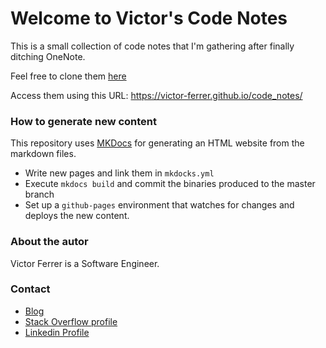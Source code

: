 # Welcome to Victor's Code Notes

This is a small collection of code notes that I'm gathering after finally ditching OneNote.

Feel free to clone them [here](https://github.com/victor-ferrer/code_notes)

Access them using this URL: https://victor-ferrer.github.io/code_notes/

### How to generate new content

This repository uses [MKDocs](https://www.mkdocs.org/) for generating an HTML website from the markdown files.

 - Write new pages and link them in `mkdocks.yml`
 - Execute `mkdocs build` and commit the binaries produced to the master branch
 - Set up a `github-pages` environment that watches for changes and deploys the new content.


### About the autor

Victor Ferrer is a Software Engineer.

### Contact

 - [Blog](http://victorferrerjava.blogspot.com.es/)
 - [Stack Overflow profile](https://stackoverflow.com/users/3046834/victor)
 - [Linkedin Profile](https://www.linkedin.com/in/victorferrerposa/)



